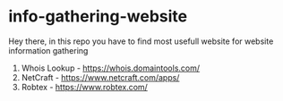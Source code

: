# info-gathering-website
Hey there, in this repo you have to find most usefull website for website information gathering

1. Whois Lookup - https://whois.domaintools.com/
2. NetCraft     - https://www.netcraft.com/apps/
3. Robtex       - https://www.robtex.com/
